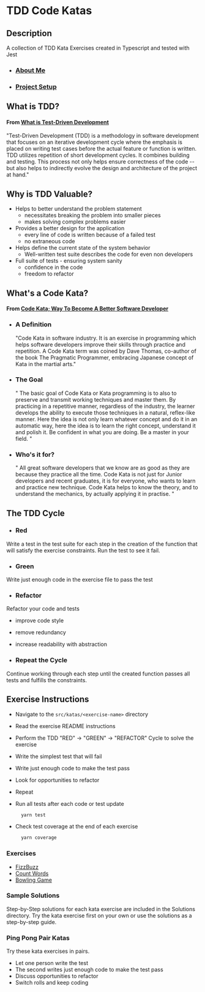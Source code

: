 # TDD Code Katas

## Description
A collection of TDD Kata Exercises created in Typescript and tested with Jest

- ### [About Me](ABOUTME.md)
- ### [Project Setup](SETUP.md)

## What is TDD?
#### From [What is Test-Driven Development](https://testdriven.io/test-driven-development/)

"Test-Driven Development (TDD) is a methodology in software development that focuses on an iterative development cycle where the emphasis is placed on writing test cases before the actual feature or function is written. TDD utilizes repetition of short development cycles. It combines building and testing. This process not only helps ensure correctness of the code -- but also helps to indirectly evolve the design and architecture of the project at hand."

## Why is TDD Valuable?
- Helps to better understand the problem statement
  - necessitates breaking the problem into smaller pieces
  - makes solving complex problems easier
- Provides a better design for the application
  - every line of code is written because of a failed test
  - no extraneous code
- Helps define the current state of the system behavior
  - Well-written test suite describes the code for even non developers
- Full suite of tests - ensuring system sanity
  - confidence in the code
  - freedom to refactor

## What's a Code Kata?

#### From [Code Kata; Way To Become A Better Software Developer](https://apiumhub.com/tech-blog-barcelona/code-kata/)

- ### A Definition

  "Code Kata in software industry. It is an exercise in programming which helps software developers improve their skills through practice and repetition. A Code Kata term was coined by Dave Thomas, co-author of the book The Pragmatic Programmer, embracing Japanese concept of Kata in the martial arts."

- ### The Goal
  "
  The basic goal of Code Kata or Kata programming is to also to preserve and transmit working techniques and master them. By practicing in a repetitive manner, regardless of the industry, the learner develops the ability to execute those techniques in a natural, reflex-like manner. Here the idea is not only learn whatever concept and do it in an automatic way, here the idea is to learn the right concept, understand it and polish it. Be confident in what you are doing. Be a master in your field.
  "

- ### Who's it for?
  "
  All great software developers that we know are as good as they are because they practice all the time. Code Kata is not just for Junior developers and recent graduates, it is for everyone, who wants to learn and practice new technique. Code Kata helps to know the theory, and to understand the mechanics, by actually applying it in practise.
  "

## The TDD Cycle

- ### Red
Write a test in the test suite for each step in the creation of the function that will satisfy the exercise constraints.
Run the test to see it fail.

- ### Green
Write just enough code in the exercise file to pass the test

- ### Refactor
Refactor your code and tests
- improve code style
- remove redundancy
- increase readability with abstraction

- ### Repeat the Cycle
Continue working through each step until the created function passes all tests and fulfills the constraints.

## Exercise Instructions
- Navigate to the `src/katas/<exercise-name>` directory
- Read the exercise README instructions
- Perform the TDD "RED" -> "GREEN" -> "REFACTOR" Cycle to solve the exercise
- Write the simplest test that will fail
- Write just enough code to make the test pass
- Look for opportunities to refactor
- Repeat

- Run all tests after each code or test update
  ```zsh 
    yarn test
  ``` 
- Check test coverage at the end of each exercise
  ```zsh 
    yarn coverage
  ``` 

### Exercises

- [FizzBuzz](src/katas/fizzbuzz/README.md)
- [Count Words](src/katas/countwords/README.md)
- [Bowling Game](src/katas/bowlinggame/README.md)

### Sample Solutions
Step-by-Step solutions for each kata exercise are included in the Solutions directory.
Try the kata exercise first on your own or use the solutions as a step-by-step guide. 

### Ping Pong Pair Katas
Try these kata exercises in pairs. 
- Let one person write the test
- The second writes just enough code to make the test pass
- Discuss opportunities to refactor
- Switch rolls and keep coding
